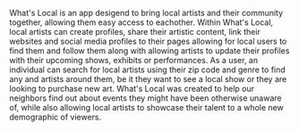 What's Local is an app desigend to bring local artists and their community together, allowing them easy access to eachother. Within What's Local, local artists can create profiles, share their artistic content, link their websites and social media profiles to their pages allowing for local users to find them and follow them along with allowing artists to update their profiles with their upcoming shows, exhibits or performances. As a user, an individual can search for local artists using their zip code and genre to find any and artists around them, be it they want to see a local show or they are looking to purchase new art. What's Local was created to help our neighbors find out about events they might have been otherwise unaware of, while also allowing local artists to showcase their talent to a whole new demographic of viewers.
